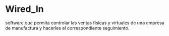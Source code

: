 # Wired_In
software que permita controlar las ventas físicas y virtuales de una empresa de manufactura y hacerles el correspondiente seguimiento.
